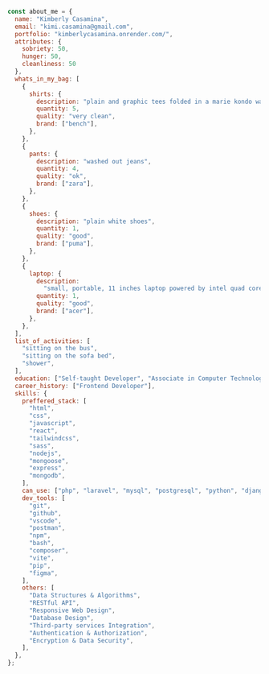 <!-- <a href="https://kimberlycasamina.onrender.com/" >
<img alt="portfolio" title="Portfolio" src="https://img.shields.io/badge/Website-kimberlycasamina-orange?logo=aboutdotme"/>
</a>

<a href="https://kimberlycasamina.onrender.com/">
    <img alt="email" title="Email" src="https://img.shields.io/badge/Email-kimi.casamina@gmail.com-green?logo=gmail"/>
</a>

<br>

---

<br>
# ABOUT ME -->

```javascript
const about_me = {
  name: "Kimberly Casamina",
  email: "kimi.casamina@gmail.com",
  portfolio: "kimberlycasamina.onrender.com/",
  attributes: {
    sobriety: 50,
    hunger: 50,
    cleanliness: 50
  },
  whats_in_my_bag: [
    {
      shirts: {
        description: "plain and graphic tees folded in a marie kondo way",
        quantity: 5,
        quality: "very clean",
        brand: ["bench"],
      },
    },
    {
      pants: {
        description: "washed out jeans",
        quantity: 4,
        quality: "ok",
        brand: ["zara"],
      },
    },
    {
      shoes: {
        description: "plain white shoes",
        quantity: 1,
        quality: "good",
        brand: ["puma"],
      },
    },
    {
      laptop: {
        description:
          "small, portable, 11 inches laptop powered by intel quad core with a 2.4 ghz clock speed and 4 gb of ram",
        quantity: 1,
        quality: "good",
        brand: ["acer"],
      },
    },
  ],
  list_of_activities: [
    "sitting on the bus",
    "sitting on the sofa bed",
    "shower",
  ],
  education: ["Self-taught Developer", "Associate in Computer Technology"],
  career_history: ["Frontend Developer"],
  skills: {
    preffered_stack: [
      "html",
      "css",
      "javascript",
      "react",
      "tailwindcss",
      "sass",
      "nodejs",
      "mongoose",
      "express",
      "mongodb",
    ],
    can_use: ["php", "laravel", "mysql", "postgresql", "python", "django", "nextjs", "sequelize", "graphql", "jest"],
    dev_tools: [
      "git",
      "github",
      "vscode",
      "postman",
      "npm",
      "bash",
      "composer",
      "vite",
      "pip",
      "figma",
    ],
    others: [
      "Data Structures & Algorithms",
      "RESTful API",
      "Responsive Web Design",
      "Database Design",
      "Third-party services Integration",
      "Authentication & Authorization",
      "Encryption & Data Security",
    ],
  },
};
```
